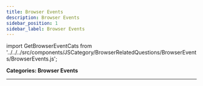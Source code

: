```yaml
---
title: Browser Events
description: Browser Events
sidebar_position: 1
sidebar_label: Browser Events
---
```


import GetBrowserEventCats from '../../../src/components/JSCategory/BrowserRelatedQuestions/BrowserEvents/BrowserEvents.js';

**Categories: Browser Events**

<GetBrowserEventCats />

---
